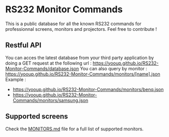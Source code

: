 # RS232 Monitor Commands

This is a public database for all the known RS232 commands for professionnal screens, monitors and projectors. Feel free to contribute !

## Restful API

You can acces the latest database from your third party application by doing a GET request at the following url : https://yooup.github.io/RS232-Monitor-Commands/database.json
You can also query by monitor : https://yooup.github.io/RS232-Monitor-Commands/monitors/[name].json
Example :
- https://yooup.github.io/RS232-Monitor-Commands/monitors/benq.json
- https://yooup.github.io/RS232-Monitor-Commands/monitors/samsung.json

## Supported screens

Check the [MONITORS.md](https://github.com/YooUp/RS232-Monitor-Commands/blob/master/database.json) file for a full list of supported monitors.
